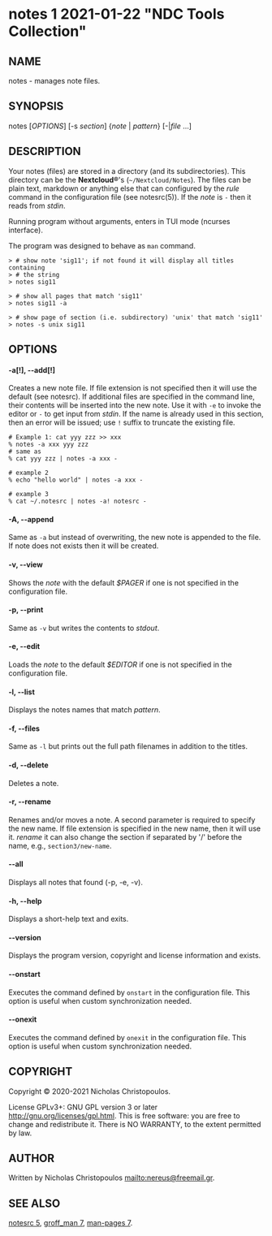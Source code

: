 # notes 1 2021-01-22 "NDC Tools Collection"
## NAME
notes - manages note files.

## SYNOPSIS
notes [*OPTIONS*] [-s *section*] {*note* | *pattern*} [-|*file* ...]

## DESCRIPTION
Your notes (files) are stored in a directory (and its subdirectories).
This directory can be the **Nextcloud®**'s (`~/Nextcloud/Notes`).
The files can be plain text, markdown or anything else that
can configured by the *rule* command in the configuration file (see notesrc(5)).
If the *note* is `-` then it reads from *stdin*.

Running program without arguments, enters in TUI mode (ncurses interface).

The program was designed to behave as `man` command.

```
> # show note 'sig11'; if not found it will display all titles containing
> # the string
> notes sig11

> # show all pages that match 'sig11'
> notes sig11 -a

> # show page of section (i.e. subdirectory) 'unix' that match 'sig11'
> notes -s unix sig11
```

## OPTIONS

#### -a[!], --add[!]
Creates a new note file. If file extension is not specified then it will use the
default (see notesrc).
If additional files are specified in the command line, their contents will be inserted into the new note.
Use it with `-e` to invoke the editor or `-` to get input from *stdin*.
If the name is already used in this section, then an error will be issued;
use `!` suffix to truncate the existing file.

```
# Example 1: cat yyy zzz >> xxx
% notes -a xxx yyy zzz
# same as
% cat yyy zzz | notes -a xxx -

# example 2
% echo "hello world" | notes -a xxx -

# example 3
% cat ~/.notesrc | notes -a! notesrc -
```

#### -A, --append
Same as `-a` but instead of overwriting, the new note is appended to the file.
If note does not exists then it will be created.

#### -v, --view
Shows the *note* with the default *$PAGER* if one is not specified in the configuration file.

#### -p, --print
Same as `-v` but writes the contents to *stdout*.

#### -e, --edit
Loads the *note* to the default *$EDITOR* if one is not specified in the configuration file.

#### -l, --list
Displays the notes names that match *pattern*.

#### -f, --files
Same as `-l` but prints out the full path filenames in addition to the titles.

#### -d, --delete
Deletes a note.

#### -r, --rename
Renames and/or moves a note. A second parameter is required to specify the new
name. If file extension is specified in the new name, then it will use it.
*rename* it can also change the section if separated by '/' before the name,
e.g., `section3/new-name`.

#### --all
Displays all notes that found (-p, -e, -v).

#### -h, --help
Displays a short-help text and exits.

#### --version
Displays the program version, copyright and license information and exists.

#### --onstart
Executes the command defined by `onstart` in the configuration file.
This option is useful when custom synchronization needed.

#### --onexit
Executes the command defined by `onexit` in the configuration file.
This option is useful when custom synchronization needed.

## COPYRIGHT
Copyright © 2020-2021 Nicholas Christopoulos.

License GPLv3+: GNU GPL version 3 or later <http://gnu.org/licenses/gpl.html>.
This is free software: you are free to change and redistribute it.
There is NO WARRANTY, to the extent permitted by law.

## AUTHOR
Written by Nicholas Christopoulos <mailto:nereus@freemail.gr>.

## SEE ALSO
[notesrc 5](man),
[groff_man 7](man), [man-pages 7](man).

